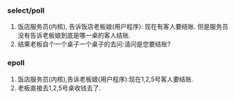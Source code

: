### select/poll

1. 饭店服务员(内核), 告诉饭店老板娘(用户程序): 现在有客人要结账. 但是服务员没有告诉老板娘到底是哪一桌的客人结账.
2. 结果老板自个一个桌子一个桌子的去问:请问是您要结账?

### epoll
1. 饭店服务员(内核),告诉老板娘(用户程序):现在1,2,5号客人要结账.
2. 老板直接去1,2,5号桌收钱去了. 
